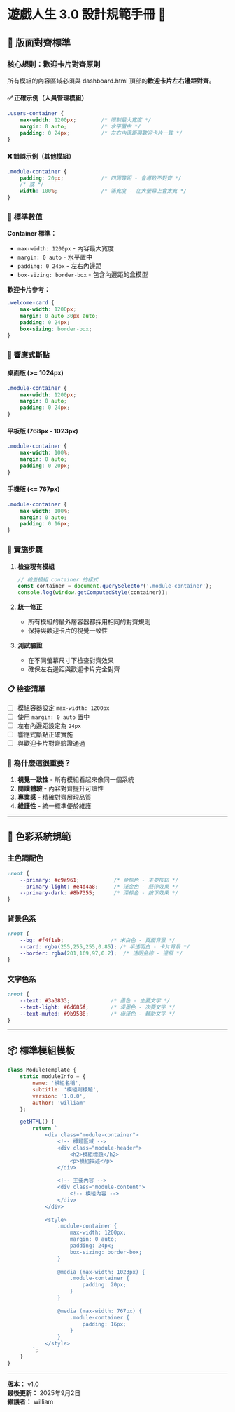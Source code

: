 # 遊戲人生 3.0 設計規範手冊 📐

## 🎯 版面對齊標準

### 核心規則：歡迎卡片對齊原則

所有模組的內容區域必須與 dashboard.html 頂部的**歡迎卡片左右邊距對齊**。

#### ✅ 正確示例（人員管理模組）
```css
.users-container {
    max-width: 1200px;        /* 限制最大寬度 */
    margin: 0 auto;           /* 水平置中 */
    padding: 0 24px;          /* 左右內邊距與歡迎卡片一致 */
}
```

#### ❌ 錯誤示例（其他模組）
```css
.module-container {
    padding: 20px;            /* 四周等距 - 會導致不對齊 */
    /* 或 */
    width: 100%;              /* 滿寬度 - 在大螢幕上會太寬 */
}
```

### 📏 標準數值

**Container 標準：**
- `max-width: 1200px` - 內容最大寬度
- `margin: 0 auto` - 水平置中
- `padding: 0 24px` - 左右內邊距
- `box-sizing: border-box` - 包含內邊距的盒模型

**歡迎卡片參考：**
```css
.welcome-card {
    max-width: 1200px;
    margin: 0 auto 30px auto;
    padding: 0 24px;
    box-sizing: border-box;
}
```

### 🎨 響應式斷點

#### 桌面版 (>= 1024px)
```css
.module-container {
    max-width: 1200px;
    margin: 0 auto;
    padding: 0 24px;
}
```

#### 平板版 (768px - 1023px)
```css
.module-container {
    max-width: 100%;
    margin: 0 auto;
    padding: 0 20px;
}
```

#### 手機版 (<= 767px)
```css
.module-container {
    max-width: 100%;
    margin: 0 auto;
    padding: 0 16px;
}
```

### 🔧 實施步驟

1. **檢查現有模組**
   ```javascript
   // 檢查模組 container 的樣式
   const container = document.querySelector('.module-container');
   console.log(window.getComputedStyle(container));
   ```

2. **統一修正**
   - 所有模組的最外層容器都採用相同的對齊規則
   - 保持與歡迎卡片的視覺一致性

3. **測試驗證**
   - 在不同螢幕尺寸下檢查對齊效果
   - 確保左右邊距與歡迎卡片完全對齊

### 📋 檢查清單

- [ ] 模組容器設定 `max-width: 1200px`
- [ ] 使用 `margin: 0 auto` 置中
- [ ] 左右內邊距設定為 `24px`
- [ ] 響應式斷點正確實施
- [ ] 與歡迎卡片對齊驗證通過

### 🎪 為什麼這很重要？

1. **視覺一致性** - 所有模組看起來像同一個系統
2. **閱讀體驗** - 內容對齊提升可讀性
3. **專業感** - 精確對齊展現品質
4. **維護性** - 統一標準便於維護

---

## 🎨 色彩系統規範

### 主色調配色
```css
:root {
    --primary: #c9a961;           /* 金棕色 - 主要按鈕 */
    --primary-light: #e4d4a8;     /* 淺金色 - 懸停效果 */
    --primary-dark: #8b7355;      /* 深棕色 - 按下效果 */
}
```

### 背景色系
```css
:root {
    --bg: #f4f1eb;               /* 米白色 - 頁面背景 */
    --card: rgba(255,255,255,0.85); /* 半透明白 - 卡片背景 */
    --border: rgba(201,169,97,0.2);  /* 透明金棕 - 邊框 */
}
```

### 文字色系
```css
:root {
    --text: #3a3833;             /* 墨色 - 主要文字 */
    --text-light: #6d685f;       /* 淺墨色 - 次要文字 */
    --text-muted: #9b9588;       /* 極淺色 - 輔助文字 */
}
```

---

## 📦 標準模組模板

```javascript
class ModuleTemplate {
    static moduleInfo = {
        name: '模組名稱',
        subtitle: '模組副標題',
        version: '1.0.0',
        author: 'william'
    };

    getHTML() {
        return `
            <div class="module-container">
                <!-- 標題區域 -->
                <div class="module-header">
                    <h2>模組標題</h2>
                    <p>模組描述</p>
                </div>
                
                <!-- 主要內容 -->
                <div class="module-content">
                    <!-- 模組內容 -->
                </div>
            </div>
            
            <style>
                .module-container {
                    max-width: 1200px;
                    margin: 0 auto;
                    padding: 24px;
                    box-sizing: border-box;
                }
                
                @media (max-width: 1023px) {
                    .module-container {
                        padding: 20px;
                    }
                }
                
                @media (max-width: 767px) {
                    .module-container {
                        padding: 16px;
                    }
                }
            </style>
        `;
    }
}
```

---

**版本：** v1.0  
**最後更新：** 2025年9月2日  
**維護者：** william